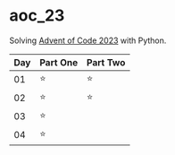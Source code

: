 # aoc_23

Solving [Advent of Code 2023](https://adventofcode.com/2023) with Python.

| Day | Part One | Part Two |
| --- | -------- | -------- |
| 01  | ⭐       | ⭐       |
| 02  | ⭐       | ⭐       |
| 03  | ⭐       |          | 
| 04  | ⭐       |          | 
